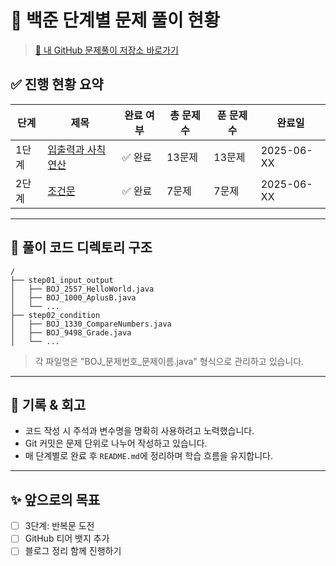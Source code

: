 # 📘 백준 단계별 문제 풀이 현황

> [📎 내 GitHub 문제풀이 저장소 바로가기](https://github.com/kyoungjunlee1013/-)

## ✅ 진행 현황 요약

| 단계 | 제목 | 완료 여부 | 총 문제 수 | 푼 문제 수 | 완료일 |
|------|------|-----------|-------------|-------------|--------|
| 1단계 | [입출력과 사칙연산](https://www.acmicpc.net/step/1) | ✅ 완료 | 13문제 | 13문제 | 2025-06-XX |
| 2단계 | [조건문](https://www.acmicpc.net/step/2) | ✅ 완료 | 7문제 | 7문제 | 2025-06-XX |

---

## 📂 풀이 코드 디렉토리 구조

```
/
├── step01_input_output
│   ├── BOJ_2557_HelloWorld.java
│   ├── BOJ_1000_AplusB.java
│   └── ...
├── step02_condition
│   ├── BOJ_1330_CompareNumbers.java
│   ├── BOJ_9498_Grade.java
│   └── ...
```

> 각 파일명은 "BOJ_문제번호_문제이름.java" 형식으로 관리하고 있습니다.

---

## 🧠 기록 & 회고

- 코드 작성 시 주석과 변수명을 명확히 사용하려고 노력했습니다.
- Git 커밋은 문제 단위로 나누어 작성하고 있습니다.
- 매 단계별로 완료 후 `README.md`에 정리하며 학습 흐름을 유지합니다.

---

## ✨ 앞으로의 목표

- [ ] 3단계: 반복문 도전
- [ ] GitHub 티어 뱃지 추가
- [ ] 블로그 정리 함께 진행하기

